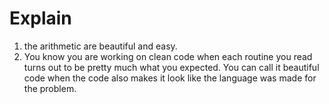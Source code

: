 # Explain

1. the arithmetic are beautiful and easy.
2. You know you are working on clean code when each routine you read turns out to be pretty much what you expected. You
   can call it beautiful code when the code also makes it look like the language was made for the problem.